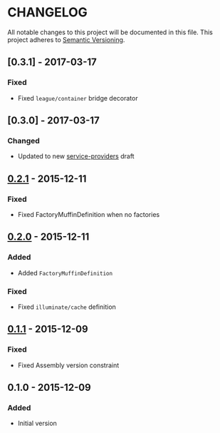 # CHANGELOG
All notable changes to this project will be documented in this file.
This project adheres to [Semantic Versioning](http://semver.org/).

## [0.3.1] - 2017-03-17

### Fixed
- Fixed `league/container` bridge decorator

## [0.3.0] - 2017-03-17

### Changed
- Updated to new [service-providers](https://github.com/container-interop/service-provider) draft

## [0.2.1] - 2015-12-11

### Fixed
- Fixed FactoryMuffinDefinition when no factories

## [0.2.0] - 2015-12-11

### Added
- Added `FactoryMuffinDefinition`

### Fixed
- Fixed `illuminate/cache` definition

## [0.1.1] - 2015-12-09

### Fixed
- Fixed Assembly version constraint

## 0.1.0 - 2015-12-09

### Added
- Initial version

[0.2.1]: https://github.com/rocketeers/rocketeer/compare/0.2.0...0.2.1
[0.2.0]: https://github.com/rocketeers/rocketeer/compare/0.1.1...0.2.0
[0.1.1]: https://github.com/rocketeers/rocketeer/compare/0.1.0...0.1.1
